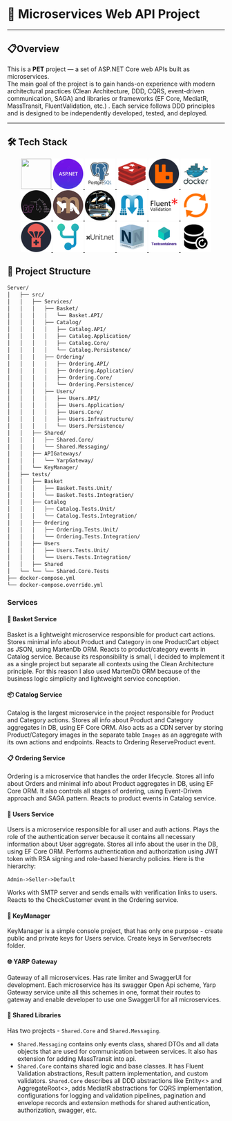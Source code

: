 # 🚀 Microservices Web API Project 
---
## 📋Overview 
This is a **PET** project — a set of ASP.NET Core web APIs built as microservices.  
The main goal of the project is to gain hands-on experience with modern architectural practices  (Clean Architecture, DDD, CQRS, event-driven communication, SAGA) and libraries or frameworks (EF Core, MediatR, MassTransit, FluentValidation, etc.) . Each service follows DDD principles and is designed to be independently developed, tested, and deployed.

---

## 🛠️ Tech Stack
<p align="center">
  <a href="https://dotnet.microsoft.com/en-us/" title=".NET 8" >
    <img src="https://cdn.jsdelivr.net/gh/devicons/devicon/icons/dotnetcore/dotnetcore-original.svg" width="70" height="70"/> 
  </a> 
  <a href="https://docs.microsoft.com/en-us/aspnet/core/?view=aspnetcore-8.0" title="ASP.NET Core"> 
    <img src="./assets/readme/asp.png" width="70" height="70"/> 
  </a>   
  <a href="https://www.postgresql.org" title="Postgre Sql"> 
    <img src="./assets/readme/postgres.svg" width="70" height="70" /> 
  </a> 
  <a href="https://redis.io/" title="Redis"> 
    <img src="./assets/readme/redis.png" width="70" height="70" /> 
  </a> 
  <a href="https://www.rabbitmq.com/" title="Rabbit Mq"> 
    <img src="./assets/readme/rabbitmq.svg" width="70" height="70" /> 
  </a> 
  <a href="https://www.docker.com/" title="Docker"> 
    <img src="./assets/readme/docker.svg" width="70" height="70" /> 
  </a> 
  <a href="https://learn.microsoft.com/en-us/ef/" title="Entity Framework Core"> 
    <img src="./assets/readme/efcore.svg" width="70" height="70" /> 
  </a>
  <a href="https://martendb.io/" title="Marten Db"> 
    <img src="./assets/readme/marten.png" width="70" height="70" /> 
  </a>
  <a href="https://masstransit.io/" title="MassTransit"> 
    <img src="./assets/readme/masstransit.svg" width="70" height="70" /> 
  </a>
  <a href="https://github.com/LuckyPennySoftware/MediatR" title="MediatR"> 
    <img src="./assets/readme/mediatr.png" width="70" height="70" /> 
  </a>  
  <a href="https://github.com/FluentValidation/FluentValidation" title="Fluent Validation"> 
    <img src="./assets/readme/fluentvalidation.png" width="70" height="70" /> 
  </a>
  <a href="https://github.com/MapsterMapper/Mapster" title="Mapster"> 
    <img src="./assets/readme/mapster.png" width="70" height="70"/> 
  </a>
  <a href="https://github.com/CarterCommunity/Carter" title="Carter"> 
    <img src="./assets/readme/carter.png" width="70" height="70"/> 
  </a>
  <a href="https://github.com/dotnet/yarp" title="Yarp"> 
    <img src="./assets/readme/yarp.png" width="70" height="70" /> 
  </a>
  <a href="https://xunit.net/?tabs=cs" title="xUnit"> 
    <img src="./assets/readme/xunit.png" width="70" height="70" /> 
  </a>
  <a href="https://nsubstitute.github.io/" title="NSubstitute"> 
    <img src="./assets/readme/nsub.png" width="70" height="70" /> 
  </a>
  <a href="https://testcontainers.com/" title="Testcontainers "> 
    <img src="./assets/readme/testcont.png" width="70" height="70" /> 
  </a>
  <a href="https://github.com/jbogard/Respawn" title="Respawn "> 
    <img src="./assets/readme/respawn.png" width="70" height="70" /> 
  </a>
</p>

## 📁 Project Structure
```
Server/
│   ├── src/
│   │   ├── Services/
│   │   │   ├── Basket/
│   │   │   │   └── Basket.API/
│   │   │   ├── Catalog/
│   │   │   │   ├── Catalog.API/
│   │   │   │   ├── Catalog.Application/
│   │   │   │   ├── Catalog.Core/
│   │   │   │   └── Catalog.Persistence/
│   │   │   ├── Ordering/
│   │   │   │   ├── Ordering.API/
│   │   │   │   ├── Ordering.Application/
│   │   │   │   ├── Ordering.Core/
│   │   │   │   └── Ordering.Persistence/
│   │   │   ├── Users/
│   │   │   │   ├── Users.API/
│   │   │   │   ├── Users.Application/
│   │   │   │   ├── Users.Core/
│   │   │   │   ├── Users.Infrastructure/
│   │   │   │   └── Users.Persistence/
│   │   ├── Shared/
│   │   │   ├── Shared.Core/
│   │   │   └── Shared.Messaging/
│   │   ├── APIGateways/
│   │   │   └── YarpGateway/
│   │   └── KeyManager/
│   ├── tests/
│   │   ├── Basket
│   │   │   ├── Basket.Tests.Unit/
│   │   │   └── Basket.Tests.Integration/
│   │   ├── Catalog
│   │   │   ├── Catalog.Tests.Unit/
│   │   │   └── Catalog.Tests.Integration/
│   │   ├── Ordering
│   │   │   ├── Ordering.Tests.Unit/
│   │   │   └── Ordering.Tests.Integration/
│   │   ├── Users
│   │   │   ├── Users.Tests.Unit/
│   │   │   └── Users.Tests.Integration/
│   │   ├── Shared
│   └── └── └── Shared.Core.Tests
├── docker-compose.yml
└── docker-compose.override.yml
```
### Services
#### 🛒 Basket Service
Basket is a lightweight microservice responsible for product cart actions. Stores minimal info about Product and Category in one ProductCart object as JSON, using MartenDb ORM.
Reacts to product/category events in Catalog service.
Because its responsibility is small, I decided to implement it as a single project but separate all contexts using the Clean Architecture principle. For this reason I also used MartenDb ORM because of the business logic simplicity and lightweight service conception.
#### 📦 Catalog Service
Catalog is the largest microservice in the project responsible for Product and Category actions. Stores all info about Product and Category aggregates in DB, using EF Core ORM. Also acts as a CDN server by storing Product/Category images in the separate table `Images` as an aggregate with its own actions and endpoints.
Reacts to Ordering ReserveProduct event.
#### 📋 Ordering Service
Ordering is a microservice that handles the order lifecycle. Stores all info about Orders and minimal info about Product aggregates in DB, using EF Core ORM. It also controls all stages of ordering, using Event-Driven approach and SAGA pattern.
Reacts to product events in Catalog service.
#### 👥 Users Service
Users is a microservice responsible for all user and auth actions. Plays the role of the authentication server because it contains all necessary information about User aggregate. Stores all info about the user in the DB, using EF Core ORM.
Performs authentication and authorization using JWT token with RSA signing and role-based hierarchy policies.
Here is the hierarchy:
```
Admin->Seller->Default
```
Works with SMTP server and sends emails with verification links to users.
Reacts to the CheckCustomer event in the Ordering service.
#### 🔑 KeyManager
KeyManager is a simple console project, that has only one purpose - create public and private keys for Users service.
Create keys in Server/secrets folder.
#### 🌐 YARP Gateway
Gateway of all microservices. Has rate limiter and SwaggerUI for development. Each microservice has its swagger Open Api scheme, Yarp Gateway service unite all this schemes in one, format their routes to gateway and enable developer to use one SwaggerUI for all microservices.
#### 🔧 Shared Libraries
Has two projects - `Shared.Core` and `Shared.Messaging`. 
- `Shared.Messaging` contains only events class, shared DTOs and all data objects that are used for communication between services. It also has extension for adding MassTransit into api.
- `Shared.Core` contains shared logic and base classes. It has Fluent Validation abstractions, Result pattern implementation, and custom validators.
`Shared.Core` describes all DDD abstractions like Entity<> and AggregateRoot<>, adds MediatR abstractions for CQRS implementation, configurations for logging and validation pipelines,  pagination and envelope records and extension methods for shared authentication, authorization, swagger, etc.


